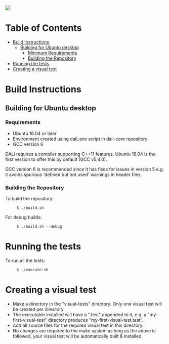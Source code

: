 <img src="https://dalihub.github.io/images/DaliLogo320x200.png">

# Table of Contents

   * [Build Instructions](#build-instructions)
      * [Building for Ubuntu desktop](#1-building-for-ubuntu-desktop)
         * [Minimum Requirements](#minimum-requirements)
         * [Building the Repository](#building-the-repository)
   * [Running the tests](#running-the-tests)
   * [Creating a visual test](#creating-a-visual-test)

# Build Instructions

## Building for Ubuntu desktop

### Requirements

 - Ubuntu 16.04 or later
 - Environment created using dali_env script in dali-core repository
 - GCC version 6

DALi requires a compiler supporting C++11 features.
Ubuntu 16.04 is the first version to offer this by default (GCC v5.4.0).

GCC version 6 is recommended since it has fixes for issues in version 5
e.g. it avoids spurious 'defined but not used' warnings in header files.

### Building the Repository

To build the repository:

         $ ./build.sh

For debug builds:

         $ ./build.sh --debug

# Running the tests

To run all the tests:

         $ ./execute.sh

# Creating a visual test

 - Make a directory in the "visual-tests" directory. Only one visual test will be created per directory.
 - The executable installed will have a ".test" appended to it, e.g. a "my-first-visual-test" directory produces "my-first-visual-test.test".
 - Add all source files for the required visual test in this directory.
 - No changes are required to the make system as long as the above is followed, your visual test will be automatically built & installed.
